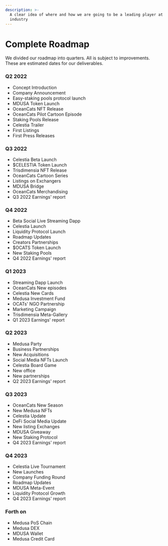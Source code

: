 ```yaml
---
description: >-
  A clear idea of where and how we are going to be a leading player at the DeFi
  industry
---
```


# Complete Roadmap

We divided our roadmap into quarters. All is subject to improvements. These are estimated dates for our deliverables.

### Q2 2022

* Concept Introduction
* &#x20;Company Announcement
* &#x20;Easy-staking pools protocol launch
* &#x20;MDUSA Token Launch
* &#x20;OceanCats NFT Release
* OceanCats Pilot Cartoon Episode
* &#x20;Staking Pools Release
* &#x20;Celestia Trailer
* &#x20;First Listings
* &#x20;First Press Releases

### Q3 2022

* Celestia Beta Launch
* $CELESTIA Token Launch&#x20;
* Trisdimensia NFT Release
* OceanCats Cartoon Series
* Listings on Exchangers
* MDUSA Bridge
* OceanCats Merchandising
* Q3 2022 Earnings' report



### Q4 2022

* Beta Social Live Streaming Dapp
* Celestia Launch
* Liquidity Protocol Launch
* Roadmap Updates
* Creators Partnerships
* $OCATS Token Launch
* New Staking Pools
* Q4 2022 Earnings' report

### Q1 2023

* Streaming Dapp Launch
* &#x20;OceanCats New episodes
* Celestia New Cards
* Medusa Investment Fund
* OCATs' NGO Partnership
* Marketing Campaign
* Trisdimensia Meta-Gallery
* Q1 2023 Earnings' report

### Q2 2023

* Medusa Party
* Business Partnerships
* New Acquisitions
* Social Media NFTs Launch
* Celestia Board Game
* New office
* New partnerships
* Q2 2023 Earnings' report

### Q3 2023

* OceanCats New Season
* New Medusa NFTs
* Celestia Update
* DeFi Social Media Update
* New listing Exchanges
* MDUSA Giveaway
* New Staking Protocol
* Q4 2023 Earnings' report

### Q4 2023

* Celestia Live Tournament
* New Launches
* Company Funding Round
* Roadmap Updates
* MDUSA Meta-Event
* Liquidity Protocol Growth
* Q4 2023 Earnings' report

### Forth on

* Medusa PoS Chain
* Medusa DEX
* MDUSA Wallet
* Medusa Credit Card

